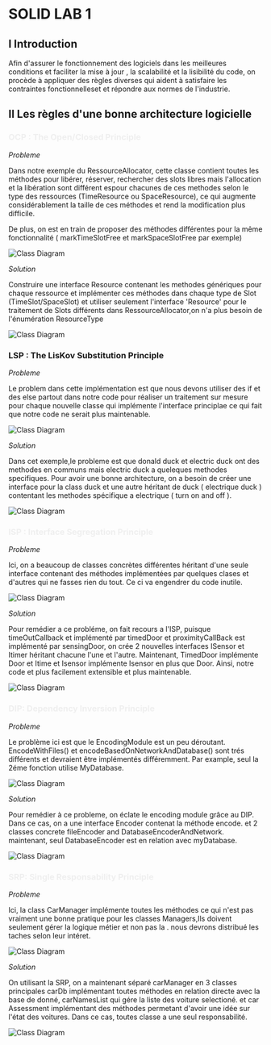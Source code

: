 # SOLID LAB 1

<h2> I Introduction </h2>

Afin d'assurer le fonctionnement des logiciels dans les meilleures conditions et faciliter la mise à jour , la scalabilité et la lisibilité du code, on procède à appliquer des règles diverses qui aident à satisfaire les contraintes fonctionnelleset et répondre aux normes de l'industrie.

<h2>II Les règles d'une bonne architecture logicielle </h2>

<h3 style="color:#EFEFEF" > OCP : The Open/Closed Principle </h3>

_Probleme_

Dans notre exemple du RessourceAllocator, cette classe contient toutes les méthodes pour libérer, réserver, rechercher des slots libres mais l'allocation et la libération sont différent espour chacunes de ces methodes selon le type des ressources (TimeResource ou SpaceResource), ce qui augmente considérablement la taille de ces méthodes et rend la modification plus difficile.

De plus, on est en train de proposer des méthodes différentes pour la même fonctionnalité ( markTimeSlotFree et markSpaceSlotFree par exemple)

<div class="puml" >

![Class Diagram](./assets/diagrams-before/OCP.png)

</div>

_Solution_

Construire une interface Resource contenant les methodes génériques pour chaque ressource et implémenter ces méthodes dans chaque type de Slot (TimeSlot/SpaceSlot) et utiliser seulement l'interface 'Resource' pour le traitement de Slots différents dans RessourceAllocator,on n'a plus besoin de l'énumération ResourceType

<div class="puml">

![Class Diagram](./assets/diagrams-after/OCP.png)

</div>
<h3> LSP : The LisKov Substitution Principle </h3>

_Probleme_

Le problem dans cette implémentation est que nous devons utiliser des if et des else partout dans notre code pour réaliser un traitement sur mesure pour chaque nouvelle classe qui implémente l'interface principlae ce qui fait que notre code ne serait plus maintenable.

<div class="puml">

![Class Diagram](./assets/diagrams-before/LSP.png)

</div>

_Solution_

Dans cet exemple,le probleme est que donald duck et electric duck ont des methodes en communs mais electric duck a queleques methodes specifiques. Pour avoir une bonne architecture, on a besoin de créer une interface pour la class duck et une autre héritant de duck ( electrique duck ) contentant les methodes spécifique a electrique ( turn on and off ).

<div class="puml">

![Class Diagram](./assets/diagrams-after/LSP.png)

</div>
<h3  style="color:#EFEFEF" > ISP : Interface Segregation Principle </h3>

_Probleme_

Ici, on a beaucoup de classes concrètes différentes héritant d'une seule interface contenant des méthodes implémentées par quelques clases et d'autres qui ne fasses rien du tout. Ce ci va engendrer du code inutile.

<div class="puml">

![Class Diagram](./assets/diagrams-before/ISP.png)

</div>

_Solution_

Pour remédier a ce probléme, on fait recours a l'ISP, puisque timeOutCallback et implémenté par timedDoor et proximityCallBack est implémenté par sensingDoor, on crée 2 nouvelles interfaces ISensor et Itimer héritant chacune l'une et l'autre.
Maintenant, TimedDoor implémente Door et Itime et Isensor implémente Isensor en plus que Door. Ainsi, notre code et plus facilement extensible et plus maintenable.

<div class="puml">

![Class Diagram](./assets/diagrams-after.png)

</div>

<h3  style="color:#EFEFEF" > DIP: Dependency Inversion Principle </h3>

_Probleme_

Le problème ici est que le EncodingModule est un peu déroutant. EncodeWithFiles() et encodeBasedOnNetworkAndDatabase() sont trés différents et devraient être implémentés différemment. Par example, seul la 2éme fonction utilise MyDatabase.

<div class="puml">

![Class Diagram](./assets/diagrams-before/DIP.png)

</div>

_Solution_

Pour remédier à ce probleme, on éclate le encoding module grâce au DIP. Dans ce cas, on a une interface Encoder contenat la méthode encode. et 2 classes concrete fileEncoder and DatabaseEncoderAndNetwork. maintenant, seul DatabaseEncoder est en relation avec myDatabase.

<div class="puml">

![Class Diagram](./assets/diagrams-after/DIP.png)

</div>

<h3  style="color:#EFEFEF" > SRP: Single Responsability Principle  </h3>

_Probleme_

Ici, la class CarManager implémente toutes les méthodes ce qui n'est pas vraiment une bonne pratique pour les classes Managers,Ils doivent seulement gérer la logique métier et non pas la . nous devrons distribué les taches selon leur intéret.

<div class="puml">

![Class Diagram](./assets/diagrams-before/SRP.png)

</div>

_Solution_

On utilisant la SRP, on a maintenant séparé carManager en 3 classes principales carDb implémentant toutes méthodes en relation directe avec la base de donné, carNamesList qui gére la liste des voiture selectioné. et car Assessment implémentant des méthodes permetant d'avoir une idée sur l'état des voitures. Dans ce cas, toutes classe a une seul responsabilité.

<div class="puml">

![Class Diagram](./assets/diagrams-after/SRP.png)

</div>
